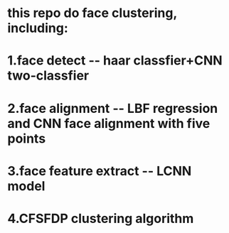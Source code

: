 # this repo do face clustering, including:
# 1.face detect -- haar classfier+CNN two-classfier
# 2.face alignment -- LBF regression and CNN face alignment with five points
# 3.face feature extract -- LCNN model
# 4.CFSFDP clustering algorithm
